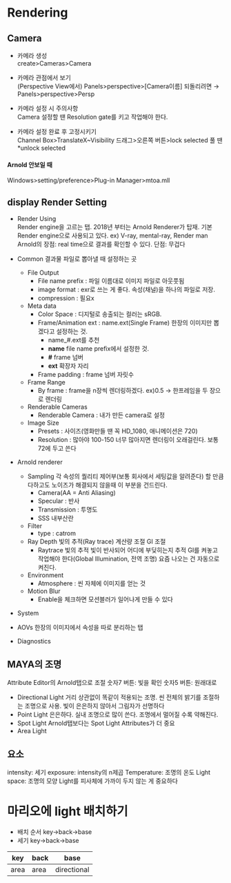 # Rendering
## Camera

* 카메라 생성</br>
create>Cameras>Camera

* 카메라 관점에서 보기</br>
(Perspective View에서)
Panels>perspective>[Camera이름]
되돌리려면
&rarr; Panels>perspective>Persp

* 카메라 설정 시 주의사항</br>
Camera 설정할 땐 Resolution gate를 키고 작업해야 한다.

* 카메라 설정 완료 후 고정시키기</br>
Channel Box>TranslateX~Visibility 드래그>오른쪽 버튼>lock selected
풀 땐 *unlock selected

#### Arnold 안보일 때
Windows>setting/preference>Plug-in Manager>mtoa.mll

## display Render Setting
  * Render Using</br>
    Render engine을 고르는 탭.
    2018년 부터는 Arnold Renderer가 탑재. 기본 Render engine으로 사용되고 있다.
    ex) V-ray, mental-ray, Render man
    Arnold의 장점: real time으로 결과를 확인할 수 있다.
    단점: 무겁다
  * Common
    결과물 파일로 뽑아낼 때 설정하는 곳
      * File Output
        * File name prefix : 파일 이름대로 이미지 파일로 아웃풋됨
        * image format : exr로 쓰는 게 좋다. 속성(채널)을 하나의 파일로 저장.
        * compression : 필요x
      * Meta data
        * Color Space : 디지털로 송출되는 컬러는 sRGB.
        * Frame/Animation ext : name.ext(Single Frame) 한장의 이미지만 뽑겠다고 설정하는 것.
            * name_#.ext를 추천
            * **name** file name prefix에서 설정한 것.
            * **#** frame 넘버
            * **ext** 확장자 자리
        * Frame padding : frame 넘버 자릿수
      * Frame Range
        * By frame : frame을 n장씩 렌더링하겠다. ex)0.5 -> 한프레임을 두 장으로 렌더링
      * Renderable Cameras
        * Renderable Camera : 내가 만든 camera로 설정
      * Image Size
        * Presets : 사이즈(영화만들 땐 꼭 HD_1080, 애니메이션은 720)
        * Resolution : 많아야 100-150 너무 많아지면 렌더링이 오래걸린다. 보통 72에 두고 쓴다
      
  * Arnold renderer
    * Sampling
    각 속성의 퀄리티 제어부(보통 회사에서 세팅값을 알려준다)
    할 만큼 다하고도 노이즈가 해결되지 않을때 이 부분을 건드린다.
      * Camera(AA = Anti Aliasing)
      * Specular : 반사
      * Transmission : 투명도
      * SSS 내부산란    
    * Filter
      * type : catrom
    * Ray Depth
    빛의 추적(Ray trace) 계산량 조절
    GI 조절
      * Raytrace
        빛의 추적
        빛이 반사되어 어디에 부딪히는지 추적
        GI를 켜놓고 작업해야 한다(Global Illumination, 전역 조명)
        요즘 나오는 건 자동으로 켜진다.
     * Environment
        * Atmosphere : 씬 자체에 이미지를 얻는 것
     * Motion Blur
        * Enable을 체크하면 모션블러가 일어나게 만들 수 있다
  * System
  * AOVs
    한장의 이미지에서 속성을 따로 분리하는 탭
  * Diagnostics
  
## MAYA의 조명
Attribute Editor의 Arnold탭으로 조절
숫자7 버튼: 빛을 확인
숫자5 버튼: 원래대로
* Directional Light
  거리 상관없이 똑같이 적용되는 조명.
  씬 전체의 밝기를 조절하는 조명으로 사용.
  빛이 은은하지 않아서 그림자가 선명하다
* Point Light
  은은하다.
  실내 조명으로 많이 쓴다.
  조명에서 멀어질 수록 약해진다.
* Spot Light
  Arnold탭보다는
  Spot Light Attributes가 더 중요
* Area Light

## 요소
  intensity: 세기
  exposure: intensity의 n제곱
  Temperature: 조명의 온도
  Light space: 조명의 모양
  Light를 피사체에 가까이 두지 않는 게 중요하다



# 마리오에 light 배치하기

* 배치 순서
  key&rarr;back&rarr;base
* 세기
  key&rarr;back&rarr;base

key|back|base
---|---|---
area|area|directional




